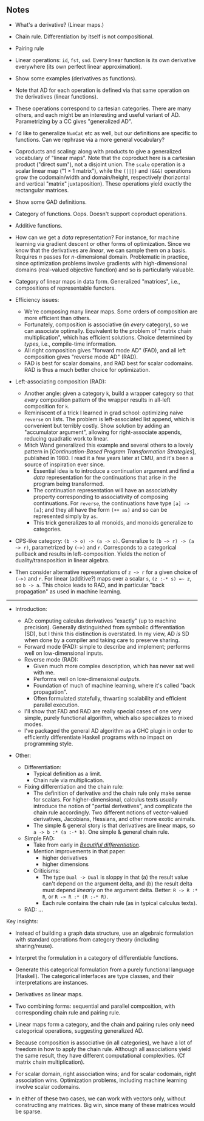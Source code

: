 ## Notes

[*Beautiful differentiation*]: http://conal.net/papers/beautiful-differentiation/ "Paper by Conal Elliott (2009)"

*   What's a derivative?
    (Linear maps.)
*   Chain rule.
    Differentiation by itself is not compositional.
*   Pairing rule
*   Linear operations: `id`, `fst`, `snd`.
    Every linear function is its own derivative everywhere (its own perfect linear approximation).
*   Show some examples (derivatives as functions).
*   Note that AD for each operation is defined via that same operation on the derivatives (linear functions).
*   These operations correspond to cartesian categories.
    There are many others, and each might be an interesting and useful variant of AD.
    Parametrizing by a CC gives "generalized AD".

*   I'd like to generalize `NumCat` etc as well, but our definitions are specific to functions.
    Can we rephrase via a more general vocabulary?
*   Coproducts and scaling: along with products to give a generalized vocabulary of "linear maps".
    Note that the coproduct here is a cartesian product ("direct sum"), not a disjoint union.
    The `scale` operation is a scalar linear map ("$1 \times 1$ matrix"), while the `(|||)` and `(&&&)` operations grow the codomain/width and domain/height, respectively (horizontal and vertical "matrix" juxtaposition).
    These operations yield exactly the rectangular matrices.
*   Show some GAD definitions.
*   Category of functions.
    Oops. Doesn't support coproduct operations.
*   Additive functions.
*   How can we get a *data* representation?
    For instance, for machine learning via gradient descent or other forms of optimization.
    Since we know that the derivatives are *linear*, we can sample them on a basis.
    Requires $n$ passes for $n$-dimensional domain.
    Problematic in practice, since optimization problems involve gradients with high-dimensional domains (real-valued objective function) and so is particularly valuable.
*   Category of linear maps in data form.
    Generalized "matrices", i.e., compositions of representable functors.
*   Efficiency issues:
    *   We're composing many linear maps.
        Some orders of composition are more efficient than others.
    *   Fortunately, composition is associative (in *every* category), so we can associate optimally.
        Equivalent to the problem of "matrix chain multiplication", which has efficient solutions.
        Choice determined by *types*, i.e., compile-time information.
    *   All right composition gives "forward mode AD" (FAD), and all left composition gives "reverse mode AD" (RAD).
    *   FAD is best for scalar domains, and RAD best for scalar codomains.
        RAD is thus a much better choice for optimization.
*   Left-associating composition (RAD):
    *   Another angle: given a category `k`, build a wrapper category so that *every* composition pattern of the wrapper results in all-left composition for `k`.
    *   Reminiscent of a trick I learned in grad school: optimizing naive `reverse` on lists.
        The problem is left-associated list append, which is convenient but terribly costly.
        Show solution by adding an "accumulator argument", allowing for right-associate appends, reducing quadratic work to linear.
    *   Mitch Wand generalized this example and several others to a lovely pattern in [*Continuation-Based Program Transformation Strategies*], published in 1980.
        I read it a few years later at CMU, and it's been a source of inspiration ever since.
        *   Essential idea is to introduce a continuation argument and find a *data* representation for the continuations that arise in the program being transformed.
        *   The continuation representation will have an associativity property corresponding to associativity of composing continuations.
            For `reverse`, the continuations have type `[a] -> [a]`; and they all have the form `(++ as)` and so can be represented simply by `as`.
        *   This trick generalizes to all monoids, and monoids generalize to categories.
*   CPS-like category: `(b -> o) -> (a -> o)`.
    Generalize to `(b ~> r) -> (a ~> r)`, parametrized by `(~>)` and `r`.
    Corresponds to a categorical pullback and results in left-composition.
    Yields the notion of duality/transposition in linear algebra.
*   Then consider alternative representations of `z ~> r` for a given choice of `(~>)` and `r`.
    For linear (additive?) maps over a scalar `s`, `(z :-* s) =~ z`, so `b -> a`.
    This choice leads to RAD, and in particular "back propagation" as used in machine learning.

* * * * * * * * * * * * * * * * * * * *

*   Introduction:
    *   AD: computing calculus derivatives "exactly" (up to machine precision).
        Generally distinguished from symbolic differentiation (SD), but I think this distinction is overstated.
        In my view, AD *is* SD when done by a compiler and taking care to preserve sharing.
    *   Forward mode (FAD): simple to describe and implement; performs well on low-dimensional inputs.
    *   Reverse mode (RAD):
        *   Given much more complex description, which has never sat well with me.
        *   Performs well on low-dimensional *outputs*.
        *   Foundation of much of machine learning, where it's called "back propagation".
        *   Often formulated statefully, thwarting scalability and efficient parallel execution.
    *   I'll show that FAD and RAD are really special cases of one very simple, purely functional algorithm, which also specializes to mixed modes.
    *   I've packaged the general AD algorithm as a GHC plugin in order to efficiently differentiate Haskell programs with no impact on programming style.

*   Other:
    *   Differentiation:
        *   Typical definition as a limit.
        *   Chain rule via multiplication.
    *   Fixing differentiation and the chain rule:
        *   The definition of derivative and the chain rule only make sense for scalars.
            For higher-dimensional, calculus texts usually introduce the notion of "partial derivatives", and complicate the chain rule accordingly.
            Two different notions of vector-valued derivatives, Jacobians, Hessians, and other more exotic animals.
        *   The simple & general story is that derivatives are linear maps, so `a -> b :* (a :-* b)`.
            One simple & general chain rule.
    *   Simple FAD:
        *   Take from early in [*Beautiful differentiation*].
        *   Mention improvements in that paper:
            *   higher derivatives
            *   higher dimensions
        *   Criticisms:
            *   The type `Dual -> Dual` is sloppy in that (a) the result value can't depend on the argument delta, and (b) the result delta must depend *linearly* on the argument delta.
                Better: `R -> R :* R`, or `R -> R :* (R :-* R)`.
            *   Each rule contains the chain rule (as in typical calculus texts).
    *   RAD: ...

Key insights:

*   Instead of building a graph data structure, use an algebraic formulation with standard operations from category theory (including sharing/reuse).
*   Interpret the formulation in a category of differentiable functions.
*   Generate this categorical formulation from a purely functional language (Haskell).
    The categorical interfaces are type classes, and their interpretations are instances.

*   Derivatives as linear maps.
*   Two combining forms: sequential and parallel composition, with corresponding chain rule and pairing rule.
*   Linear maps form a category, and the chain and pairing rules only need categorical operations, suggesting generalized AD.

*   Because composition is associative (in all categories), we have a lot of freedom in how to apply the chain rule.
    Although all associations yield the same result, they have different computational complexities.
    (Cf matrix chain multiplication).
*   For scalar domain, right association wins; and for scalar codomain, right association wins.
    Optimization problems, including machine learning involve scalar codomains.
*   In either of these two cases, we can work with vectors only, without constructing any matrices.
    Big win, since many of these matrices would be sparse.
